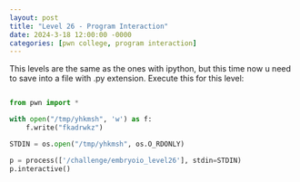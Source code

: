 ```yaml
---
layout: post
title: "Level 26 - Program Interaction"
date: 2024-3-18 12:00:00 -0000
categories: [pwn college, program interaction]
---
```

This levels are the same as the ones with ipython, but this time now u need to save into a file with .py extension. Execute this for this level:
```python

from pwn import *

with open("/tmp/yhkmsh", 'w') as f:
    f.write("fkadrwkz")

STDIN = os.open("/tmp/yhkmsh", os.O_RDONLY)

p = process(['/challenge/embryoio_level26'], stdin=STDIN)
p.interactive()
```